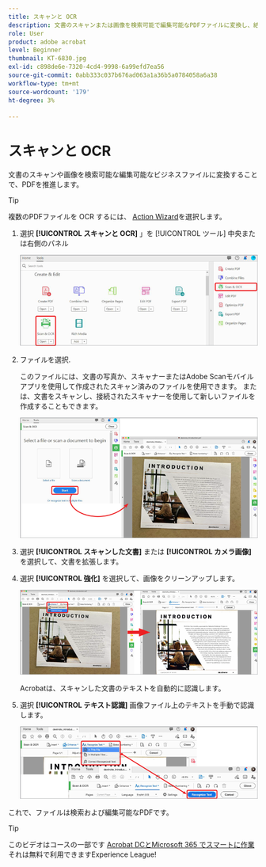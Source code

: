 ```yaml
---
title: スキャンと OCR
description: 文書のスキャンまたは画像を検索可能で編集可能なPDFファイルに変換し、結果のファイルの品質を調整します
role: User
product: adobe acrobat
level: Beginner
thumbnail: KT-6830.jpg
exl-id: c898de6e-7320-4cd4-9998-6a99efd7ea56
source-git-commit: 0abb333c037b676ad063a1a36b5a0784058a6a38
workflow-type: tm+mt
source-wordcount: '179'
ht-degree: 3%

---
```


# スキャンと OCR

文書のスキャンや画像を検索可能な編集可能なビジネスファイルに変換することで、PDFを推進します。

>[!TIP]
>
>複数のPDFファイルを OCR するには、 [Action Wizard](../advanced-tasks/action.md)を選択します。

1. 選択 **[!UICONTROL スキャンと OCR]** 」を [!UICONTROL ツール] 中央または右側のパネル

   ![スキャン手順 1](../assets/Scan_1.png)

1. ファイルを選択.

   このファイルには、文書の写真か、スキャナーまたはAdobe Scanモバイルアプリを使用して作成されたスキャン済みのファイルを使用できます。 または、文書をスキャンし、接続されたスキャナーを使用して新しいファイルを作成することもできます。

   ![スキャン手順 2](../assets/Scan_2.png)

1. 選択 **[!UICONTROL スキャンした文書]** または **[!UICONTROL カメラ画像]** を選択して、文書を拡張します。

1. 選択 **[!UICONTROL 強化]** を選択して、画像をクリーンアップします。

   ![スキャン手順 3](../assets/Scan_3.png)

   Acrobatは、スキャンした文書のテキストを自動的に認識します。

1. 選択 **[!UICONTROL テキスト認識]** 画像ファイル上のテキストを手動で認識します。

   ![スキャン手順 4](../assets/Scan_4.png)

これで、ファイルは検索および編集可能なPDFです。

>[!TIP]
>
>このビデオはコースの一部です [Acrobat DCとMicrosoft 365 でスマートに作業](https://experienceleague.adobe.com/?recommended=Acrobat-U-1-2021.microsoft365) それは無料で利用できますExperience League!
